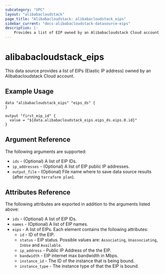 ```yaml
---
subcategory: "VPC"
layout: "alibabacloudstack"
page_title: "Alibabacloudstack: alibabacloudstack_eips"
sidebar_current: "docs-alibabacloudstack-datasource-eips"
description: |-
    Provides a list of EIP owned by an Alibabacloudstack Cloud account.
---
```


# alibabacloudstack\_eips

This data source provides a list of EIPs (Elastic IP address) owned by an Alibabacloudstack Cloud account.

## Example Usage

```
data "alibabacloudstack_eips" "eips_ds" {
}

output "first_eip_id" {
  value = "${data.alibabacloudstack_eips.eips_ds.eips.0.id}"
}
```

## Argument Reference

The following arguments are supported:

* `ids` - (Optional) A list of EIP IDs.
* `ip_addresses` - (Optional) A list of EIP public IP addresses.
* `output_file` - (Optional) File name where to save data source results (after running `terraform plan`).

## Attributes Reference

The following attributes are exported in addition to the arguments listed above:

* `ids` - (Optional) A list of EIP IDs.
* `names` - (Optional) A list of EIP names.
* `eips` - A list of EIPs. Each element contains the following attributes:
  * `id` - ID of the EIP.
  * `status` - EIP status. Possible values are: `Associating`, `Unassociating`, `InUse` and `Available`.
  * `ip_address` - Public IP Address of the the EIP.
  * `bandwidth` - EIP internet max bandwidth in Mbps.
  * `instance_id` - The ID of the instance that is being bound.
  * `instance_type` - The instance type of that the EIP is bound.

